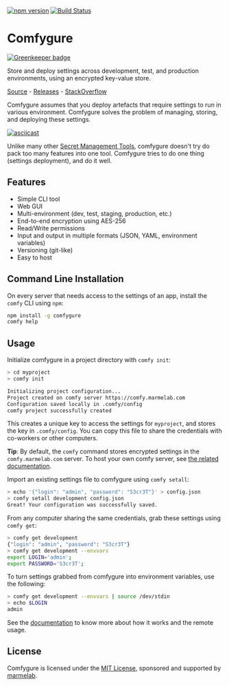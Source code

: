 [![npm version](https://badge.fury.io/js/comfygure.svg)](https://badge.fury.io/js/comfygure) [![Build Status](https://travis-ci.org/marmelab/comfygure.png?branch=master)](https://travis-ci.org/marmelab/comfygure)

# Comfygure

[![Greenkeeper badge](https://badges.greenkeeper.io/marmelab/comfygure.svg)](https://greenkeeper.io/)

Store and deploy settings across development, test, and production environments, using an encrypted key-value store.

[Source](https://github.com/marmelab/comfygure) - [Releases](https://github.com/marmelab/comfygure/releases) - [StackOverflow](https://stackoverflow.com/questions/tagged/comfy/)

Comfygure assumes that you deploy artefacts that require settings to run in various environment. Comfygure solves the problem of managing, storing, and deploying these settings.

[![asciicast](https://asciinema.org/a/137703.png)](https://asciinema.org/a/137703)

Unlike many other [Secret Management Tools](https://gist.github.com/maxvt/bb49a6c7243163b8120625fc8ae3f3cd), comfygure doesn't try do pack too many features into one tool. Comfygure tries to do one thing (settings deployment), and do it well.

## Features

* Simple CLI tool
* Web GUI
* Multi-environment (dev, test, staging, production, etc.)
* End-to-end encryption using AES-256
* Read/Write permissions
* Input and output in multiple formats (JSON, YAML, environment variables)
* Versioning (git-like)
* Easy to host

## Command Line Installation

On every server that needs access to the settings of an app, install the `comfy` CLI using `npm`:

```bash
npm install -g comfygure
comfy help
```

## Usage

Initialize comfygure in a project directory with `comfy init`:

```bash
> cd myproject
> comfy init

Initializing project configuration...
Project created on comfy server https://comfy.marmelab.com
Configuration saved locally in .comfy/config
comfy project successfully created
```

This creates a unique key to access the settings for `myproject`, and stores the key in `.comfy/config`. You can copy this file to share the credentials with co-workers or other computers.

**Tip**: By default, the `comfy` command stores encrypted settings in the `comfy.marmelab.com` server. To host your own comfy server, see [the related documentation](https://marmelab.com/comfygure/AdvancedUsage.html#host-your-own-comfy-server).

Import an existing settings file to comfygure using `comfy setall`:

```bash
> echo '{"login": "admin", "password": "S3cr3T"}' > config.json
> comfy setall development config.json
Great! Your configuration was successfully saved.
```

From any computer sharing the same credentials, grab these settings using `comfy get`:

```bash
> comfy get development
{"login": "admin", "password": "S3cr3T"}
> comfy get development --envvars
export LOGIN='admin';
export PASSWORD='S3cr3T';
```

To turn settings grabbed from comfygure into environment variables, use the following:

```bash
> comfy get development --envvars | source /dev/stdin
> echo $LOGIN
admin
```

See the [documentation](https://marmelab.com/comfygure/) to know more about how it works and the remote usage.

## License

Comfygure is licensed under the [MIT License](https://github.com/marmelab/comfygure/blob/master/LICENSE), sponsored and supported by [marmelab](http://marmelab.com).
